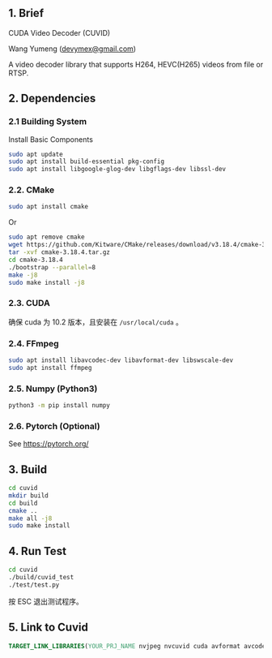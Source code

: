 ## 1. Brief

CUDA Video Decoder (CUVID)

Wang Yumeng (devymex@gmail.com)

A video decoder library that supports H264, HEVC(H265) videos from file or RTSP.

## 2. Dependencies

### 2.1 Building System

Install Basic Components

```bash
sudo apt update
sudo apt install build-essential pkg-config
sudo apt install libgoogle-glog-dev libgflags-dev libssl-dev
```

### 2.2. CMake

```bash
sudo apt install cmake
```

Or

```bash
sudo apt remove cmake
wget https://github.com/Kitware/CMake/releases/download/v3.18.4/cmake-3.18.4.tar.gz
tar -xvf cmake-3.18.4.tar.gz
cd cmake-3.18.4
./bootstrap --parallel=8
make -j8
sudo make install -j8
```

### 2.3. CUDA

确保 cuda 为 10.2 版本，且安装在 `/usr/local/cuda` 。

### 2.4. FFmpeg

```bash
sudo apt install libavcodec-dev libavformat-dev libswscale-dev
sudo apt install ffmpeg
```

### 2.5. Numpy (Python3)

```bash
python3 -m pip install numpy
```

### 2.6. Pytorch (Optional)

See https://pytorch.org/

## 3. Build

```bash
cd cuvid
mkdir build
cd build
cmake ..
make all -j8
sudo make install
```

## 4. Run Test

```bash
cd cuvid
./build/cuvid_test
./test/test.py
```

按 ESC 退出测试程序。

## 5. Link to Cuvid

```cmake
TARGET_LINK_LIBRARIES(YOUR_PRJ_NAME nvjpeg nvcuvid cuda avformat avcodec avutil)
```
